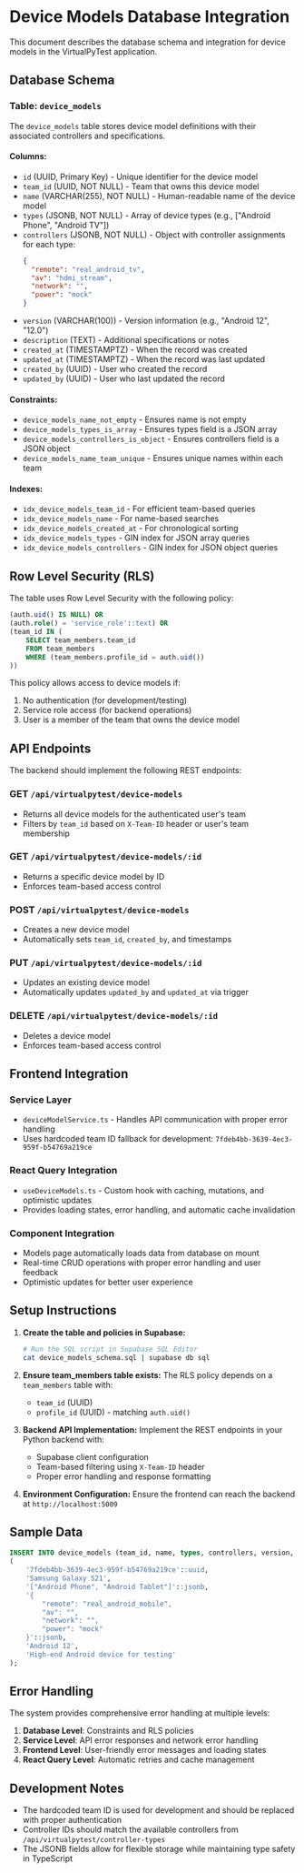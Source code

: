 # Device Models Database Integration

This document describes the database schema and integration for device models in the VirtualPyTest application.

## Database Schema

### Table: `device_models`

The `device_models` table stores device model definitions with their associated controllers and specifications.

#### Columns:
- `id` (UUID, Primary Key) - Unique identifier for the device model
- `team_id` (UUID, NOT NULL) - Team that owns this device model
- `name` (VARCHAR(255), NOT NULL) - Human-readable name of the device model
- `types` (JSONB, NOT NULL) - Array of device types (e.g., ["Android Phone", "Android TV"])
- `controllers` (JSONB, NOT NULL) - Object with controller assignments for each type:
  ```json
  {
    "remote": "real_android_tv",
    "av": "hdmi_stream", 
    "network": "",
    "power": "mock"
  }
  ```
- `version` (VARCHAR(100)) - Version information (e.g., "Android 12", "12.0")
- `description` (TEXT) - Additional specifications or notes
- `created_at` (TIMESTAMPTZ) - When the record was created
- `updated_at` (TIMESTAMPTZ) - When the record was last updated
- `created_by` (UUID) - User who created the record
- `updated_by` (UUID) - User who last updated the record

#### Constraints:
- `device_models_name_not_empty` - Ensures name is not empty
- `device_models_types_is_array` - Ensures types field is a JSON array
- `device_models_controllers_is_object` - Ensures controllers field is a JSON object
- `device_models_name_team_unique` - Ensures unique names within each team

#### Indexes:
- `idx_device_models_team_id` - For efficient team-based queries
- `idx_device_models_name` - For name-based searches
- `idx_device_models_created_at` - For chronological sorting
- `idx_device_models_types` - GIN index for JSON array queries
- `idx_device_models_controllers` - GIN index for JSON object queries

## Row Level Security (RLS)

The table uses Row Level Security with the following policy:

```sql
(auth.uid() IS NULL) OR 
(auth.role() = 'service_role'::text) OR 
(team_id IN (
    SELECT team_members.team_id
    FROM team_members
    WHERE (team_members.profile_id = auth.uid())
))
```

This policy allows access to device models if:
1. No authentication (for development/testing)
2. Service role access (for backend operations)
3. User is a member of the team that owns the device model

## API Endpoints

The backend should implement the following REST endpoints:

### GET `/api/virtualpytest/device-models`
- Returns all device models for the authenticated user's team
- Filters by `team_id` based on `X-Team-ID` header or user's team membership

### GET `/api/virtualpytest/device-models/:id`
- Returns a specific device model by ID
- Enforces team-based access control

### POST `/api/virtualpytest/device-models`
- Creates a new device model
- Automatically sets `team_id`, `created_by`, and timestamps

### PUT `/api/virtualpytest/device-models/:id`
- Updates an existing device model
- Automatically updates `updated_by` and `updated_at` via trigger

### DELETE `/api/virtualpytest/device-models/:id`
- Deletes a device model
- Enforces team-based access control

## Frontend Integration

### Service Layer
- `deviceModelService.ts` - Handles API communication with proper error handling
- Uses hardcoded team ID fallback for development: `7fdeb4bb-3639-4ec3-959f-b54769a219ce`

### React Query Integration
- `useDeviceModels.ts` - Custom hook with caching, mutations, and optimistic updates
- Provides loading states, error handling, and automatic cache invalidation

### Component Integration
- Models page automatically loads data from database on mount
- Real-time CRUD operations with proper error handling and user feedback
- Optimistic updates for better user experience

## Setup Instructions

1. **Create the table and policies in Supabase:**
   ```bash
   # Run the SQL script in Supabase SQL Editor
   cat device_models_schema.sql | supabase db sql
   ```

2. **Ensure team_members table exists:**
   The RLS policy depends on a `team_members` table with:
   - `team_id` (UUID)
   - `profile_id` (UUID) - matching `auth.uid()`

3. **Backend API Implementation:**
   Implement the REST endpoints in your Python backend with:
   - Supabase client configuration
   - Team-based filtering using `X-Team-ID` header
   - Proper error handling and response formatting

4. **Environment Configuration:**
   Ensure the frontend can reach the backend at `http://localhost:5009`

## Sample Data

```sql
INSERT INTO device_models (team_id, name, types, controllers, version, description) VALUES
(
    '7fdeb4bb-3639-4ec3-959f-b54769a219ce'::uuid,
    'Samsung Galaxy S21',
    '["Android Phone", "Android Tablet"]'::jsonb,
    '{
        "remote": "real_android_mobile",
        "av": "",
        "network": "",
        "power": "mock"
    }'::jsonb,
    'Android 12',
    'High-end Android device for testing'
);
```

## Error Handling

The system provides comprehensive error handling at multiple levels:

1. **Database Level**: Constraints and RLS policies
2. **Service Level**: API error responses and network error handling  
3. **Frontend Level**: User-friendly error messages and loading states
4. **React Query Level**: Automatic retries and cache management

## Development Notes

- The hardcoded team ID is used for development and should be replaced with proper authentication
- Controller IDs should match the available controllers from `/api/virtualpytest/controller-types`
- The JSONB fields allow for flexible storage while maintaining type safety in TypeScript 